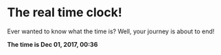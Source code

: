 # The real time clock!

Ever wanted to know what the time is? Well, your journey is about to end!

**The time is Dec 01, 2017, 00:36**